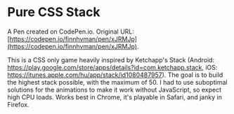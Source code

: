# Pure CSS Stack

A Pen created on CodePen.io. Original URL: [https://codepen.io/finnhvman/pen/xJRMJp](https://codepen.io/finnhvman/pen/xJRMJp).

This is a CSS only game heavily inspired by Ketchapp's Stack (Android: https://play.google.com/store/apps/details?id=com.ketchapp.stack, iOS: https://itunes.apple.com/hu/app/stack/id1080487957). The goal is to build the highest stack possible, with the maximum of 50. I had to use suboptimal solutions for the animations to make it work without JavaScript, so expect high CPU loads. Works best in Chrome, it's playable in Safari, and janky in Firefox.